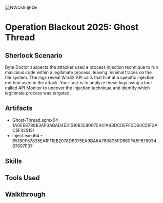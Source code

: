 
![NWQs9JjEQe](https://github.com/user-attachments/assets/c823da63-1bd5-46f6-8c22-4c00afbdb659)

# Operation Blackout 2025: Ghost Thread 

## Sherlock Scenario
Byte Doctor suspects the attacker used a process injection technique to run malicious code within a legitimate process, leaving minimal traces on the file system. The logs reveal Win32 API calls that hint at a specific injection method used in the attack. Your task is to analyze these logs using a tool called API Monitor to uncover the injection technique and identify which legitimate process was targeted.

## Artifacts
- Ghost-Thread.apmx64 -  1ADEE8789B3AF0ABAD4E31510B5080975441A43DCDEFF3D60C51F2AC5F325151
- inject.exe.i64 - 651B0F57835EA1F11EB2078D8375EA9BA6A760835FD660FA5F67593487697F37

## Skills

## Tools Used

## Walkthrough
